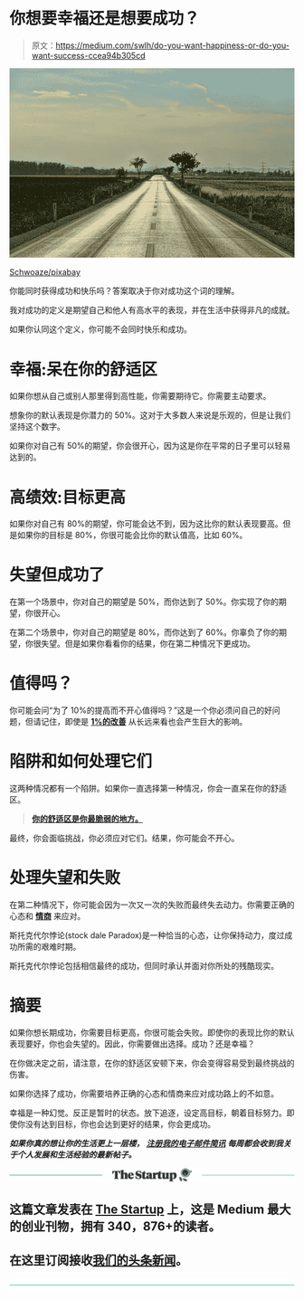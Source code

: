 # 你想要幸福还是想要成功？

> 原文：<https://medium.com/swlh/do-you-want-happiness-or-do-you-want-success-ccea94b305cd>

![](img/6d3fc8a1f85ecc4892f6396cc13bebc5.png)

[Schwoaze/pixabay](https://pixabay.com/en/road-straight-street-endless-3469810/)

你能同时获得成功和快乐吗？答案取决于你对成功这个词的理解。

我对成功的定义是期望自己和他人有高水平的表现，并在生活中获得非凡的成就。

如果你认同这个定义，你可能不会同时快乐和成功。

# 幸福:呆在你的舒适区

如果你想从自己或别人那里得到高性能，你需要期待它。你需要主动要求。

想象你的默认表现是你潜力的 50%。这对于大多数人来说是乐观的，但是让我们坚持这个数字。

如果你对自己有 50%的期望，你会很开心，因为这是你在平常的日子里可以轻易达到的。

# 高绩效:目标更高

如果你对自己有 80%的期望，你可能会达不到，因为这比你的默认表现要高。但是如果你的目标是 80%，你很可能会比你的默认值高，比如 60%。

# 失望但成功了

在第一个场景中，你对自己的期望是 50%，而你达到了 50%。你实现了你的期望，你很开心。

在第二个场景中，你对自己的期望是 80%，而你达到了 60%。你辜负了你的期望，你很失望。但是如果你看看你的结果，你在第二种情况下更成功。

# 值得吗？

你可能会问“为了 10%的提高而不开心值得吗？”这是一个你必须问自己的好问题，但请记住，即使是 [**1%的改善**](https://ideavisionaction.com/personal-development/how-to-improve-your-life-38x-in-a-year/) 从长远来看也会产生巨大的影响。

# 陷阱和如何处理它们

这两种情况都有一个陷阱。如果你一直选择第一种情况，你会一直呆在你的舒适区。

> [**你的舒适区是你最脆弱的地方。**](https://ideavisionaction.com/personal-development/deal-with-your-challenges-before-they-arise/)

最终，你会面临挑战，你必须应对它们。结果，你可能会不开心。

# 处理失望和失败

在第二种情况下，你可能会因为一次又一次的失败而最终失去动力。你需要正确的心态和 [**情商**](https://ideavisionaction.com/personal-development/using-emotional-intelligence-to-overcome-your-dysfunctional-patterns/) 来应对。

斯托克代尔悖论(stock dale Paradox)是一种恰当的心态，让你保持动力，度过成功所需的艰难时期。

斯托克代尔悖论包括相信最终的成功，但同时承认并面对你所处的残酷现实。

# 摘要

如果你想长期成功，你需要目标更高，你很可能会失败。即使你的表现比你的默认表现要好，你也会失望的。因此，你需要做出选择。成功？还是幸福？

在你做决定之前，请注意，在你的舒适区安顿下来，你会变得容易受到最终挑战的伤害。

如果你选择了成功，你需要培养正确的心态和情商来应对成功路上的不如意。

幸福是一种幻觉。反正是暂时的状态。放下追逐，设定高目标，朝着目标努力。即使你没有达到目标，你也会达到更好的结果，你会更成功。

***如果你真的想让你的生活更上一层楼，*** [***注册我的电子邮件简讯***](https://ideavisionaction.com/email-newsletter/) ***每周都会收到我关于个人发展和生活经验的最新帖子。***

[![](img/308a8d84fb9b2fab43d66c117fcc4bb4.png)](https://medium.com/swlh)

## 这篇文章发表在 [The Startup](https://medium.com/swlh) 上，这是 Medium 最大的创业刊物，拥有 340，876+的读者。

## 在这里订阅接收[我们的头条新闻](http://growthsupply.com/the-startup-newsletter/)。

[![](img/b0164736ea17a63403e660de5dedf91a.png)](https://medium.com/swlh)